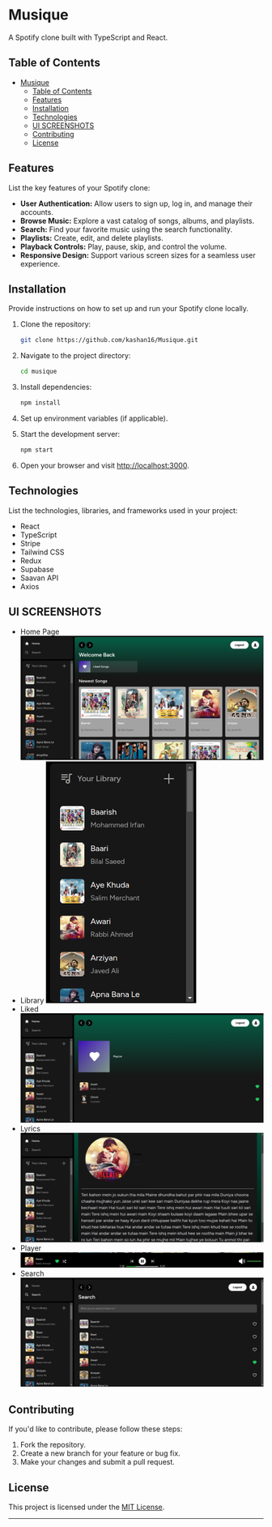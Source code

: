 # Musique

A Spotify clone built with TypeScript and React.

## Table of Contents

- [Musique](#musique)
  - [Table of Contents](#table-of-contents)
  - [Features](#features)
  - [Installation](#installation)
  - [Technologies](#technologies)
  - [UI SCREENSHOTS](#ui-screenshots)
  - [Contributing](#contributing)
  - [License](#license)
## Features

List the key features of your Spotify clone:

- **User Authentication:** Allow users to sign up, log in, and manage their accounts.
- **Browse Music:** Explore a vast catalog of songs, albums, and playlists.
- **Search:** Find your favorite music using the search functionality.
- **Playlists:** Create, edit, and delete playlists.
- **Playback Controls:** Play, pause, skip, and control the volume.
- **Responsive Design:** Support various screen sizes for a seamless user experience.

## Installation

Provide instructions on how to set up and run your Spotify clone locally.

1. Clone the repository:

   ```bash
   git clone https://github.com/kashan16/Musique.git
   ```

2. Navigate to the project directory:

   ```bash
   cd musique
   ```

3. Install dependencies:

   ```bash
   npm install
   ```

4. Set up environment variables (if applicable).

5. Start the development server:

   ```bash
   npm start
   ```

6. Open your browser and visit [http://localhost:3000](http://localhost:3000).

## Technologies

List the technologies, libraries, and frameworks used in your project:

- React
- TypeScript
- Stripe
- Tailwind CSS
- Redux
- Supabase
- Saavan API
- Axios

## UI SCREENSHOTS
- Home Page
![HOME](SCREENSHOTS/HOME_PAGE.png)
- Library
![LIBRARY](SCREENSHOTS/LIBRARY.png)
- Liked
![LIKED](SCREENSHOTS/LIKED.png)
- Lyrics
![LYRICS](SCREENSHOTS/LYRICS.png)
- Player
![PLAYER](SCREENSHOTS/PLAYER.png)
- Search
![SEARCH](SCREENSHOTS/SEARCH.png)


## Contributing

If you'd like to contribute, please follow these steps:

1. Fork the repository.
2. Create a new branch for your feature or bug fix.
3. Make your changes and submit a pull request.

## License

This project is licensed under the [MIT License](LICENSE).

---